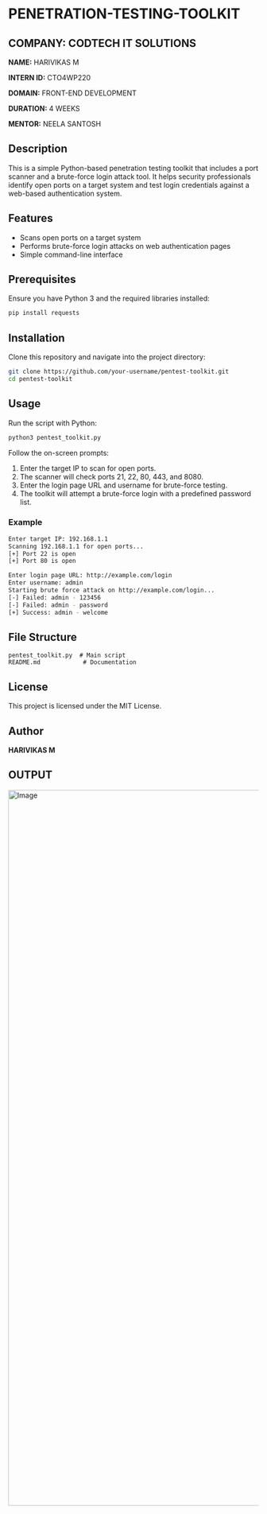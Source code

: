 # PENETRATION-TESTING-TOOLKIT

## COMPANY: CODTECH IT SOLUTIONS

**NAME:** HARIVIKAS M  

**INTERN ID:** CTO4WP220  

**DOMAIN:** FRONT-END DEVELOPMENT 

**DURATION:** 4 WEEKS  

**MENTOR:** NEELA SANTOSH  

## Description
This is a simple Python-based penetration testing toolkit that includes a port scanner and a brute-force login attack tool. It helps security professionals identify open ports on a target system and test login credentials against a web-based authentication system.

## Features
- Scans open ports on a target system
- Performs brute-force login attacks on web authentication pages
- Simple command-line interface

## Prerequisites
Ensure you have Python 3 and the required libraries installed:
```sh
pip install requests
```

## Installation
Clone this repository and navigate into the project directory:
```sh
git clone https://github.com/your-username/pentest-toolkit.git
cd pentest-toolkit
```

## Usage
Run the script with Python:
```sh
python3 pentest_toolkit.py
```
Follow the on-screen prompts:
1. Enter the target IP to scan for open ports.
2. The scanner will check ports 21, 22, 80, 443, and 8080.
3. Enter the login page URL and username for brute-force testing.
4. The toolkit will attempt a brute-force login with a predefined password list.

### Example
```sh
Enter target IP: 192.168.1.1
Scanning 192.168.1.1 for open ports...
[+] Port 22 is open
[+] Port 80 is open

Enter login page URL: http://example.com/login
Enter username: admin
Starting brute force attack on http://example.com/login...
[-] Failed: admin - 123456
[-] Failed: admin - password
[+] Success: admin - welcome
```

## File Structure
```
pentest_toolkit.py  # Main script
README.md            # Documentation
```

## License
This project is licensed under the MIT License.

## Author
**HARIVIKAS M**

## OUTPUT


<img width="1440" alt="Image" src="https://github.com/user-attachments/assets/6195be17-2991-479e-a24c-563fc995ae88" />

